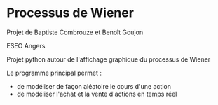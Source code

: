 Processus de Wiener
======================
Projet de Baptiste Combrouze et Benoît Goujon


ESEO Angers


Projet python autour de l'affichage graphique du processus de Wiener


Le programme principal permet :
* de modéliser de façon aléatoire le cours d'une action
* de modéliser l'achat et la vente d'actions en temps réel
